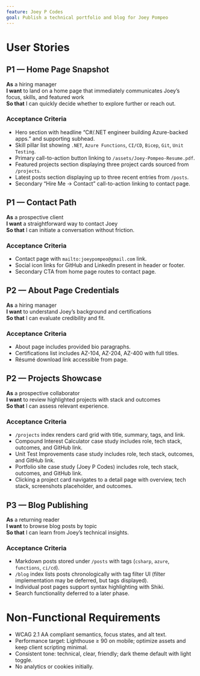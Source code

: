 ```yaml
---
feature: Joey P Codes
goal: Publish a technical portfolio and blog for Joey Pompeo
---
```


# User Stories

## P1 — Home Page Snapshot

**As** a hiring manager  
**I want** to land on a home page that immediately communicates Joey’s focus, skills, and featured work  
**So that** I can quickly decide whether to explore further or reach out.

### Acceptance Criteria
- Hero section with headline “C#/.NET engineer building Azure-backed apps.” and supporting subhead.
- Skill pillar list showing `.NET`, `Azure Functions`, `CI/CD`, `Bicep`, `Git`, `Unit Testing`.
- Primary call-to-action button linking to `/assets/Joey-Pompeo-Resume.pdf`.
- Featured projects section displaying three project cards sourced from `/projects`.
- Latest posts section displaying up to three recent entries from `/posts`.
- Secondary “Hire Me → Contact” call-to-action linking to contact page.

## P1 — Contact Path

**As** a prospective client  
**I want** a straightforward way to contact Joey  
**So that** I can initiate a conversation without friction.

### Acceptance Criteria
- Contact page with `mailto:joeypompeo@gmail.com` link.
- Social icon links for GitHub and LinkedIn present in header or footer.
- Secondary CTA from home page routes to contact page.

## P2 — About Page Credentials

**As** a hiring manager  
**I want** to understand Joey’s background and certifications  
**So that** I can evaluate credibility and fit.

### Acceptance Criteria
- About page includes provided bio paragraphs.
- Certifications list includes AZ-104, AZ-204, AZ-400 with full titles.
- Résumé download link accessible from page.

## P2 — Projects Showcase

**As** a prospective collaborator  
**I want** to review highlighted projects with stack and outcomes  
**So that** I can assess relevant experience.

### Acceptance Criteria
- `/projects` index renders card grid with title, summary, tags, and link.
- Compound Interest Calculator case study includes role, tech stack, outcomes, and GitHub link.
- Unit Test Improvements case study includes role, tech stack, outcomes, and GitHub link.
- Portfolio site case study (Joey P Codes) includes role, tech stack, outcomes, and GitHub link.
- Clicking a project card navigates to a detail page with overview, tech stack, screenshots placeholder, and outcomes.

## P3 — Blog Publishing

**As** a returning reader  
**I want** to browse blog posts by topic  
**So that** I can learn from Joey’s technical insights.

### Acceptance Criteria
- Markdown posts stored under `/posts` with tags (`csharp`, `azure`, `functions`, `ci/cd`).
- `/blog` index lists posts chronologically with tag filter UI (filter implementation may be deferred, but tags displayed).
- Individual post pages support syntax highlighting with Shiki.
- Search functionality deferred to a later phase.

# Non-Functional Requirements

- WCAG 2.1 AA compliant semantics, focus states, and alt text.
- Performance target: Lighthouse ≥ 90 on mobile; optimize assets and keep client scripting minimal.
- Consistent tone: technical, clear, friendly; dark theme default with light toggle.
- No analytics or cookies initially.

